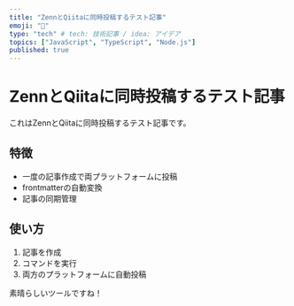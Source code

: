 ```yaml
---
title: "ZennとQiitaに同時投稿するテスト記事"
emoji: "🚀"
type: "tech" # tech: 技術記事 / idea: アイデア
topics: ["JavaScript", "TypeScript", "Node.js"]
published: true
---
```


# ZennとQiitaに同時投稿するテスト記事

これはZennとQiitaに同時投稿するテスト記事です。

## 特徴

- 一度の記事作成で両プラットフォームに投稿
- frontmatterの自動変換
- 記事の同期管理

## 使い方

1. 記事を作成
2. コマンドを実行
3. 両方のプラットフォームに自動投稿

素晴らしいツールですね！
